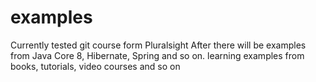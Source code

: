 # examples
Currently tested git course form Pluralsight
After there will be examples from Java Core 8, Hibernate, Spring and so on.
learning examples from books, tutorials, video courses and so on
